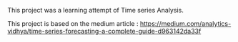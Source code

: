 This project was a learning attempt of Time series Analysis.

This project is based on the medium article : https://medium.com/analytics-vidhya/time-series-forecasting-a-complete-guide-d963142da33f
